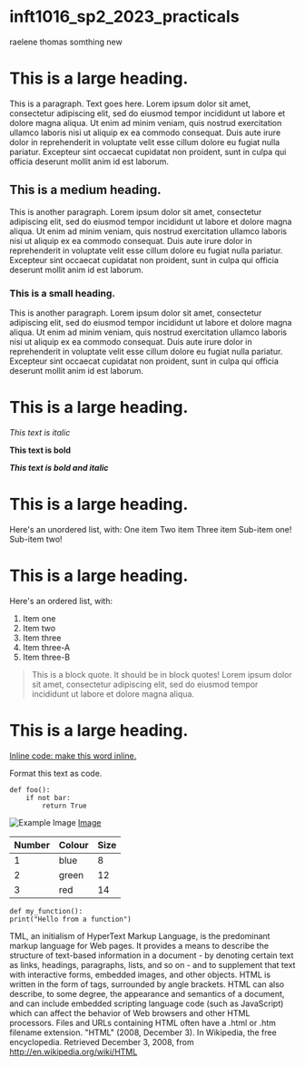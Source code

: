 # inft1016_sp2_2023_practicals

raelene thomas
somthing new
# This is a large heading.
This is a paragraph. Text goes here. Lorem ipsum dolor sit amet, consectetur adipiscing elit, sed do eiusmod tempor incididunt ut labore et dolore magna aliqua. Ut enim ad minim veniam, quis nostrud exercitation ullamco laboris nisi ut aliquip ex ea commodo consequat. Duis aute irure dolor in reprehenderit in voluptate velit esse cillum dolore eu fugiat nulla pariatur. Excepteur sint occaecat cupidatat non proident, sunt in culpa qui officia deserunt mollit anim id est laborum.


## This is a medium heading.
This is another paragraph. Lorem ipsum dolor sit amet, consectetur adipiscing elit, sed do eiusmod tempor incididunt ut labore et dolore magna aliqua. Ut enim ad minim veniam, quis nostrud exercitation ullamco laboris nisi ut aliquip ex ea commodo consequat. Duis aute irure dolor in reprehenderit in voluptate velit esse cillum dolore eu fugiat nulla pariatur. Excepteur sint occaecat cupidatat non proident, sunt in culpa qui officia deserunt mollit anim id est laborum.


### This is a small heading.
This is another paragraph. Lorem ipsum dolor sit amet, consectetur adipiscing elit, sed do eiusmod tempor incididunt ut labore et dolore magna aliqua. Ut enim ad minim veniam, quis nostrud exercitation ullamco laboris nisi ut aliquip ex ea commodo consequat. Duis aute irure dolor in reprehenderit in voluptate velit esse cillum dolore eu fugiat nulla pariatur. Excepteur sint occaecat cupidatat non proident, sunt in culpa qui officia deserunt mollit anim id est laborum.


# This is a large heading.

*This text is italic*

**This text is bold**

**_This text is bold and italic_**

# This is a large heading.

Here's an unordered list, with:
One item
Two item
Three item
Sub-item one!
Sub-item two!

# This is a large heading.

Here's an ordered list, with:
1. Item one
2. Item two
3. Item three
4. Item three-A
5. Item three-B

> This is a block quote. It should be in block quotes! Lorem ipsum dolor sit amet, consectetur adipiscing elit, sed do eiusmod tempor incididunt ut labore et dolore magna aliqua.

# This is a large heading.

[Inline code: make this word inline.]()

Format this text as code.
```
def foo():
    if not bar:
        return True
```

![Example Image](https://upload.wikimedia.org/wikipedia/commons/0/03/Kismet-IMG_6007-black.jpg)
[Image](https://upload.wikimedia.org/wikipedia/commons/0/03/Kismet-IMG_6007-black.jpg)

| Number        | Colour        | Size          |
| ------------- | ------------- | ------------- |
| 1             | blue          | 8             |
| 2             | green         | 12            |
| 3             | red           | 14            |



```
def my_function():
print("Hello from a function")
```
TML, an initialism of HyperText Markup Language, is the predominant markup language for Web pages. It provides a means to describe the structure of text-based information in a document - by denoting certain text as links, headings, paragraphs, lists, and so on - and to supplement that text with interactive forms, embedded images, and other objects. HTML is written in the form of tags, surrounded by angle brackets. HTML can also describe, to some degree, the appearance and semantics of a document, and can include embedded scripting language code (such as JavaScript) which can affect the behavior of Web browsers and other HTML processors.
Files and URLs containing HTML often have a .html or .htm filename extension.
"HTML" (2008, December 3). In Wikipedia, the free encyclopedia. Retrieved December 3, 2008, from http://en.wikipedia.org/wiki/HTML

